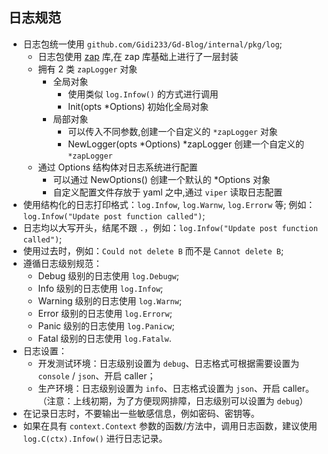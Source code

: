 ## 日志规范
- 日志包统一使用 `github.com/Gidi233/Gd-Blog/internal/pkg/log`;
  - 日志包使用 [zap](https://github.com/uber-go/zap) 库,在 zap 库基础上进行了一层封装
  - 拥有 2 类 `zapLogger` 对象
    - 全局对象
      - 使用类似 `log.Infow()` 的方式进行调用
      - Init(opts *Options) 初始化全局对象
    - 局部对象
	  - 可以传入不同参数,创建一个自定义的 `*zapLogger` 对象
      - NewLogger(opts *Options) *zapLogger 创建一个自定义的 `*zapLogger`
  - 通过 Options 结构体对日志系统进行配置
    - 可以通过 NewOptions() 创建一个默认的 *Options 对象
    - 自定义配置文件存放于 yaml 之中,通过 `viper` 读取日志配置
- 使用结构化的日志打印格式：`log.Infow`, `log.Warnw`, `log.Errorw` 等; 例如：`log.Infow("Update post function called")`;
- 日志均以大写开头，结尾不跟 `.`，例如：`log.Infow("Update post function called")`;
- 使用过去时，例如：`Could not delete B` 而不是 `Cannot delete B`;
- 遵循日志级别规范：
  - Debug 级别的日志使用 `log.Debugw`;
  - Info 级别的日志使用 `log.Infow`;
  - Warning 级别的日志使用 `log.Warnw`;
  - Error 级别的日志使用 `log.Errorw`;
  - Panic 级别的日志使用 `log.Panicw`;
  - Fatal 级别的日志使用 `log.Fatalw`.
- 日志设置：
  - 开发测试环境：日志级别设置为 `debug`、日志格式可根据需要设置为 `console` / `json`、开启 caller；
  - 生产环境：日志级别设置为 `info`、日志格式设置为 `json`、开启 caller。（注意：上线初期，为了方便现网排障，日志级别可以设置为 `debug`）
- 在记录日志时，不要输出一些敏感信息，例如密码、密钥等。
- 如果在具有 `context.Context` 参数的函数/方法中，调用日志函数，建议使用 `log.C(ctx).Infow()` 进行日志记录。
